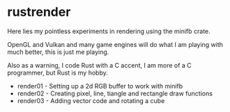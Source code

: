 # rustrender

Here lies my pointless experiments in rendering using the minifb crate.

OpenGL and Vulkan and many game engines will do what I am playing with much better, this is just me playing.

Also as a warning, I code Rust with a C accent, I am more of a C programmer, but Rust is my hobby.

* render01 - Setting up a 2d RGB buffer to work with minifb
* render02 - Creating pixel, line, tiangle and rectangle draw functions
* render03 - Adding vector code and rotating a cube
